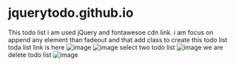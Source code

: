 # jquerytodo.github.io
This todo list i am used jQuery and fontawesoe cdn link.
i am focus on append any element than fadeout and that add class to create this todo list 
toda list link is here 
![image](https://user-images.githubusercontent.com/67285213/235740651-c7a5975e-9816-4038-a7b7-61814b47bffc.png)
![image](https://user-images.githubusercontent.com/67285213/235740820-e93aefed-6b74-4bc9-a06c-1bded6972db6.png)
select two todo list
![image](https://user-images.githubusercontent.com/67285213/235740960-bb779761-28eb-4622-a730-0d10122eeafb.png)
we are delete todo list
![image](https://user-images.githubusercontent.com/67285213/235741066-83327926-45f5-4143-b486-452426054255.png)
